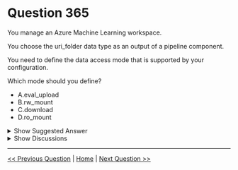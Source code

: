 # Question 365

You manage an Azure Machine Learning workspace.

You choose the uri_folder data type as an output of a pipeline component.

You need to define the data access mode that is supported by your configuration.

Which mode should you define?

- A.eval_upload
- B.rw_mount
- C.download
- D.ro_mount

<details>
  <summary>Show Suggested Answer</summary>

<strong>B</strong><br>

</details>

<details>
  <summary>Show Discussions</summary>

<blockquote><p><strong>D0ktor</strong> <code>(Tue 19 Nov 2024 22:51)</code> - <em>Upvotes: 1</em></p><p>RW correct</p></blockquote>
<blockquote><p><strong>AzureGeek79</strong> <code>(Sat 12 Oct 2024 03:19)</code> - <em>Upvotes: 1</em></p><p>B. rw_mount is the correct answer.

This mode allows the output directory to be a mounted directory, which is suitable for uri_folder data type outputs. It provides read-write access to the output location, enabling the component to write its output directly to the mounted directory.</p></blockquote>

</details>

---

[<< Previous Question](question_364.md) | [Home](../index.md) | [Next Question >>](question_366.md)
